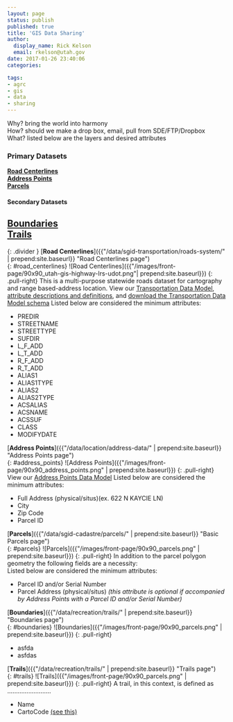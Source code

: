 ```yaml
---
layout: page
status: publish
published: true
title: 'GIS Data Sharing'
author:
  display_name: Rick Kelson
  email: rkelson@utah.gov
date: 2017-01-26 23:40:06
categories:

tags:
- agrc
- gis
- data
- sharing
---
```

Why? bring the world into harmony  
How? should we make a drop box, email, pull from SDE/FTP/Dropbox  
What? listed below are the layers and desired attributes

### **Primary Datasets**  
[**Road Centerlines**](#road_centerlines)  
[**Address Points**](#address_points)  
[**Parcels**](#parcels)  

#### **Secondary Datasets**  
[**Boundaries**](#boundaries)  
[**Trails**](#trails)  
---
{: .divider }
[**Road Centerlines**]({{"/data/sgid-transportation/roads-system/" | prepend:site.baseurl}} "Road Centerlines page")  
{: #road_centerlines}
![Road Centerlines]({{"/images/front-page/90x90_utah-gis-highway-lrs-udot.png"| prepend:site.baseurl}})
{: .pull-right}
This is a multi-purpose statewide roads dataset for cartography and range based-address location. View our
[Transportation Data Model]("https://drive.google.com/file/d/0Bz18jufMWioiU25icDNoQWlJa2M/view"),
[attribute descriptions and definitions]("https://docs.google.com/document/d/1ojjqCa1Z6IG6Wj0oAbZatoYsmbKzO9XwdD88-kqm-zQ/edit"),
and [download the Transportation Data Model schema]("ftp://ftp.agrc.utah.gov/UtahSGID_Vector/UTM12_NAD83/TRANSPORTATION/UnpackagedData/Roads/_Statewide/UtahRoadsDataSchema/UtahRoadsDataSchema_gdb.zip")
Listed below are considered the minimum attributes:  
- PREDIR
- STREETNAME
- STREETTYPE
- SUFDIR
- L_F_ADD
- L_T_ADD
- R_F_ADD
- R_T_ADD
- ALIAS1
- ALIAS1TYPE
- ALIAS2
- ALIAS2TYPE
- ACSALIAS
- ACSNAME
- ACSSUF
- CLASS
- MODIFYDATE

[**Address Points**]({{"/data/location/address-data/" | prepend:site.baseurl}} "Address Points page")  
{: #address_points}
![Address Points]({{"/images/front-page/90x90_address_points.png" | prepend:site.baseurl}})
{: .pull-right}
View our
[Address Points Data Model]("https://docs.google.com/document/d/1eTgknNbA0UNXnyMDR5q9gFAm0-XtNYQpLLYPSZtCLTU/edit?usp=sharing")
Listed below are considered the minimum attributes:  
- Full Address (physical/situs)(ex. 622 N KAYCIE LN)
- City
- Zip Code
- Parcel ID

[**Parcels**]({{"/data/sgid-cadastre/parcels/" | prepend:site.baseurl}} "Basic Parcels page")  
{: #parcels}
![Parcels]({{"/images/front-page/90x90_parcels.png" | prepend:site.baseurl}})
{: .pull-right}
In addition to the parcel polygon geometry the following fields are a necessity:  
Listed below are considered the minimum attributes:  
- Parcel ID and/or Serial Number
- Parcel Address (physical/situs)  _(this attribute is optional if accompanied by Address Points with a Parcel ID and/or Serial Number)_

[**Boundaries**]({{"/data/recreation/trails/" | prepend:site.baseurl}} "Boundaries page")  
{: #boundaries}
![Boundaries]({{"/images/front-page/90x90_parcels.png" | prepend:site.baseurl}})
{: .pull-right}
- asfda
- asfdas

[**Trails**]({{"/data/recreation/trails/" | prepend:site.baseurl}} "Trails page")  
{: #trails}
![Trails]({{"/images/front-page/90x90_parcels.png" | prepend:site.baseurl}})
{: .pull-right}
A trail, in this context, is defined as .........................

- Name
- CartoCode [(see this)]({{}})
